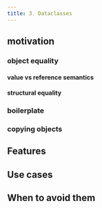 ```yaml
---
title: 3. Dataclasses
---
```


## motivation

### object equality

#### value vs reference semantics

#### structural equality

### boilerplate

### copying objects

## Features

### 

## Use cases

## When to avoid them
